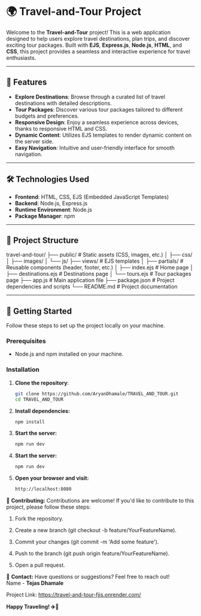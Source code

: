 # 🌍 Travel-and-Tour Project

Welcome to the **Travel-and-Tour** project! This is a web application designed to help users explore travel destinations, plan trips, and discover exciting tour packages. Built with **EJS**, **Express.js**, **Node.js**, **HTML**, and **CSS**, this project provides a seamless and interactive experience for travel enthusiasts.

---

## 🚀 Features

- **Explore Destinations**: Browse through a curated list of travel destinations with detailed descriptions.
- **Tour Packages**: Discover various tour packages tailored to different budgets and preferences.
- **Responsive Design**: Enjoy a seamless experience across devices, thanks to responsive HTML and CSS.
- **Dynamic Content**: Utilizes EJS templates to render dynamic content on the server side.
- **Easy Navigation**: Intuitive and user-friendly interface for smooth navigation.

---

## 🛠️ Technologies Used

- **Frontend**: HTML, CSS, EJS (Embedded JavaScript Templates)
- **Backend**: Node.js, Express.js
- **Runtime Environment**: Node.js
- **Package Manager**: npm

---

## 📂 Project Structure
travel-and-tour/
├── public/ # Static assets (CSS, images, etc.)
│ ├── css/
│ ├── images/
│ └── js/
├── views/ # EJS templates
│ ├── partials/ # Reusable components (header, footer, etc.)
│ ├── index.ejs # Home page
│ ├── destinations.ejs # Destinations page
│ └── tours.ejs # Tour packages page
├── app.js # Main application file
├── package.json # Project dependencies and scripts
└── README.md # Project documentation


---

## 🚀 Getting Started

Follow these steps to set up the project locally on your machine.

### Prerequisites

- Node.js and npm installed on your machine.

### Installation

1. **Clone the repository**:
   ```bash
   git clone https://github.com/AryanDhamale/TRAVEL_AND_TOUR.git
   cd TRAVEL_AND_TOUR

2. **Install dependencies:**
   ```bash
   npm install 

3. **Start the server:**
   ```bash
   npm run dev

3. **Start the server:**
   ```bash
   npm run dev

4. **Open your browser and visit:**
   ```bash
   http://localhost:8080


🤝 **Contributing:**
Contributions are welcome! If you'd like to contribute to this project, please follow these steps:
1. Fork the repository.

2. Create a new branch (git checkout -b feature/YourFeatureName).

3. Commit your changes (git commit -m 'Add some feature').

4. Push to the branch (git push origin feature/YourFeatureName).

5. Open a pull request.


📧 **Contact:**
Have questions or suggestions? Feel free to reach out! <br>
Name - **Tejas Dhamale**

Project Link: https://travel-and-tour-fjis.onrender.com/

**Happy Traveling! ✈️🌴**